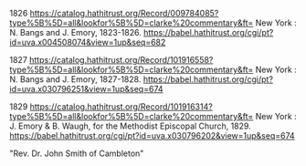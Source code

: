 
1826
https://catalog.hathitrust.org/Record/009784085?type%5B%5D=all&lookfor%5B%5D=clarke%20commentary&ft=
New York : N. Bangs and J. Emory, 1823-1826.
https://babel.hathitrust.org/cgi/pt?id=uva.x004508074&view=1up&seq=682

1827
https://catalog.hathitrust.org/Record/101916558?type%5B%5D=all&lookfor%5B%5D=clarke%20commentary&ft=
New York : N. Bangs and J. Emory, 1827-1828.
https://babel.hathitrust.org/cgi/pt?id=uva.x030796251&view=1up&seq=674

1829
https://catalog.hathitrust.org/Record/101916314?type%5B%5D=all&lookfor%5B%5D=clarke%20commentary&ft=
New York : J. Emory & B. Waugh, for the Methodist Episcopal Church, 1829.
https://babel.hathitrust.org/cgi/pt?id=uva.x030796202&view=1up&seq=674

"Rev. Dr. John Smith of Cambleton"

